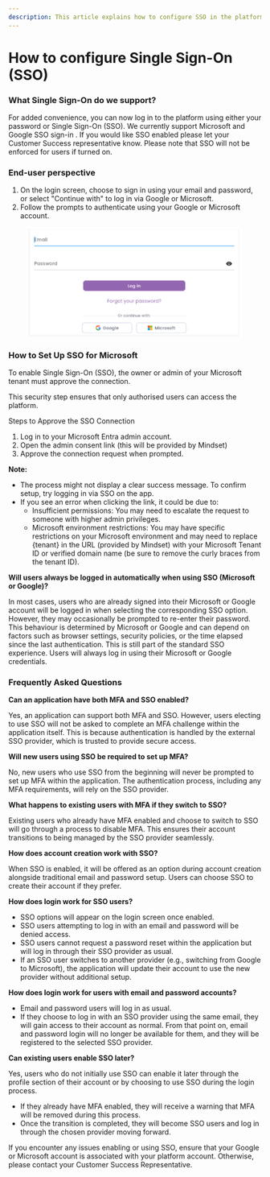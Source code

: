 ```yaml
---
description: This article explains how to configure SSO in the platform.
---
```


# How to configure Single Sign-On (SSO)

### What Single Sign-On do we support?

For added convenience, you can now log in to the platform using either your password or Single Sign-On (SSO). We currently support Microsoft and Google SSO sign-in . If you would like SSO enabled please let your Customer Success representative know. Please note that SSO will not be enforced for users if turned on.

### End-user perspective

1. On the login screen, choose to sign in using your email and password, or select "Continue with" to log in via Google or Microsoft.
2. Follow the prompts to authenticate using your Google or Microsoft account.

<figure><img src="../../../.gitbook/assets/Screenshot (55).png" alt=""><figcaption></figcaption></figure>

### How to Set Up SSO for Microsoft

To enable Single Sign-On (SSO), the owner or admin of your Microsoft tenant must approve the connection.

This security step ensures that only authorised users can access the platform.

Steps to Approve the SSO Connection

1. Log in to your Microsoft Entra admin account.
2. Open the admin consent link (this will be provided by Mindset)
3. Approve the connection request when prompted.

**Note:**

* The process might not display a clear success message. To confirm setup, try logging in via SSO on the app.
* If you see an error when clicking the link, it could be due to:
  * Insufficient permissions: You may need to escalate the request to someone with higher admin privileges.
  * Microsoft environment restrictions: You may have specific restrictions on your Microsoft environment and may need to replace {tenant} in the URL (provided by Mindset) with your Microsoft Tenant ID or verified domain name (be sure to remove the curly braces from the tenant ID).

**Will users always be logged in automatically when using SSO (Microsoft or Google)?**

In most cases, users who are already signed into their Microsoft or Google account will be logged in when selecting the corresponding SSO option. However, they may occasionally be prompted to re-enter their password. This behaviour is determined by Microsoft or Google and can depend on factors such as browser settings, security policies, or the time elapsed since the last authentication. This is still part of the standard SSO experience. Users will always log in using their Microsoft or Google credentials.

### Frequently Asked Questions

**Can an application have both MFA and SSO enabled?**

Yes, an application can support both MFA and SSO. However, users electing to use SSO will not be asked to complete an MFA challenge within the application itself. This is because authentication is handled by the external SSO provider, which is trusted to provide secure access.

**Will new users using SSO be required to set up MFA?**

No, new users who use SSO from the beginning will never be prompted to set up MFA within the application. The authentication process, including any MFA requirements, will rely on the SSO provider.

**What happens to existing users with MFA if they switch to SSO?**

Existing users who already have MFA enabled and choose to switch to SSO will go through a process to disable MFA. This ensures their account transitions to being managed by the SSO provider seamlessly.

**How does account creation work with SSO?**

When SSO is enabled, it will be offered as an option during account creation alongside traditional email and password setup. Users can choose SSO to create their account if they prefer.

**How does login work for SSO users?**

* SSO options will appear on the login screen once enabled.
* SSO users attempting to log in with an email and password will be denied access.
* SSO users cannot request a password reset within the application but will log in through their SSO provider as usual.
* If an SSO user switches to another provider (e.g., switching from Google to Microsoft), the application will update their account to use the new provider without additional setup.

**How does login work for users with email and password accounts?**

* Email and password users will log in as usual.
* If they choose to log in with an SSO provider using the same email, they will gain access to their account as normal. From that point on, email and password login will no longer be available for them, and they will be registered to the selected SSO provider.

**Can existing users enable SSO later?**

Yes, users who do not initially use SSO can enable it later through the profile section of their account or by choosing to use SSO during the login process.

* If they already have MFA enabled, they will receive a warning that MFA will be removed during this process.
* Once the transition is completed, they will become SSO users and log in through the chosen provider moving forward.

If you encounter any issues enabling or using SSO, ensure that your Google or Microsoft account is associated with your platform account. Otherwise, please contact your Customer Success Representative.
